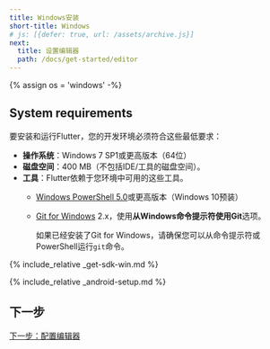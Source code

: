 ```yaml
---
title: Windows安装
short-title: Windows
# js: [{defer: true, url: /assets/archive.js}]
next:
  title: 设置编辑器
  path: /docs/get-started/editor
---
```


{% assign os = 'windows' -%}

## System requirements

要安装和运行Flutter，您的开发环境必须符合这些最低要求：

- **操作系统**：Windows 7 SP1或更高版本（64位）
- **磁盘空间**：400 MB（不包括IDE/工具的磁盘空间）。
- **工具**：Flutter依赖于您环境中可用的这些工具。
  - [Windows PowerShell 5.0][]或更高版本（Windows 10预装）
  - [Git for Windows][] 2.x，使用**从Windows命令提示符使用Git**选项。

     如果已经安装了Git for Windows，请确保您可以从命令提示符或PowerShell运行`git`命令。

{% include_relative _get-sdk-win.md %}

{% include_relative _android-setup.md %}

## 下一步

[下一步：配置编辑器](/docs/get-started/editor)

[Git for Windows]: https://git-scm.com/download/win
[Windows PowerShell 5.0]: https://docs.microsoft.com/en-us/powershell/scripting/setup/installing-windows-powershell
